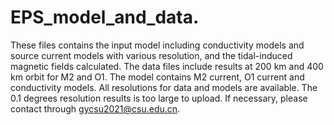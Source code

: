 # EPS_model_and_data. 
These files contains the input model including conductivity models and source current models with various resolution, and the tidal-induced magnetic fields calculated. The data files include results at 200 km and 400 km orbit for M2 and O1. The model contains M2 current, O1 current and conductivity models. All resolutions for data and models are available. 
The 0.1 degrees resolution results is too large to upload. If necessary, please contact through gycsu2021@csu.edu.cn.
